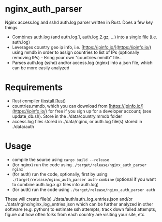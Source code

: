 # nginx_auth_parser

Nginx access.log and sshd auth.log parser written in Rust. Does a few key things
- Combines auth.log (and auth.log.1, auth.log.2.gz, ...) into a single file (i.e. auth.log)
- Leverages country geo ip info, i.e. [https://ipinfo.io/](https://ipinfo.io/) using mmdb in order to assign countries to list of IPs (optionally removing IPs) - Bring your own "countries.mmdb" file..
- Parses auth.log (sshd) and/or access.log (nginx) into a json file, which can be more easily analyzed

# Requirements
- Rust compiler ([Install Rust](https://www.rust-lang.org/tools/install))
- countries.mmdb, which you can download from [https://ipinfo.io/](https://ipinfo.io/) for free if you sign up for a developer account; (see update_db.sh). Store in the ./data/country.mmdb folder
- access.log files stored in ./data/nginx, or auth.log file(s) stored in ./data/auth

# Usage
- compile the source using `cargo build --release`
- (for nginx) run the code using `./target/release/nginx_auth_parser nginx`
- (for auth) run the code, optionally, first by using `./target/release/nginx_auth_parser auth-combine` (optional if you want to combine auth.log.x.gz files into auth.log)
- (for auth) run the code using `./target/release/nginx_auth_parser auth`

These will create file(s) ./data/auth/auth_log_entries.json and/or ./data/nginx/nginx_log_entries.json
which can be further analyzed in other software (e.g. python) to estimate ssh attempts, track down failed attempts, figure out how often folks from each country are visiting your site, etc.

